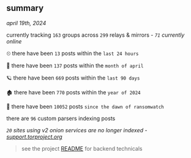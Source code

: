 
## summary
_april 19th, 2024_

currently tracking `163` groups across `299` relays & mirrors - _`71` currently online_

⏲ there have been `13` posts within the `last 24 hours`

🦈 there have been `137` posts within the `month of april`

🪐 there have been `669` posts within the `last 90 days`

🏚 there have been `770` posts within the `year of 2024`

🦕 there have been `10052` posts `since the dawn of ransomwatch`

there are `96` custom parsers indexing posts

_`20` sites using v2 onion services are no longer indexed - [support.torproject.org](https://support.torproject.org/onionservices/v2-deprecation/)_

> see the project [README](https://github.com/joshhighet/ransomwatch#ransomwatch--) for backend technicals
